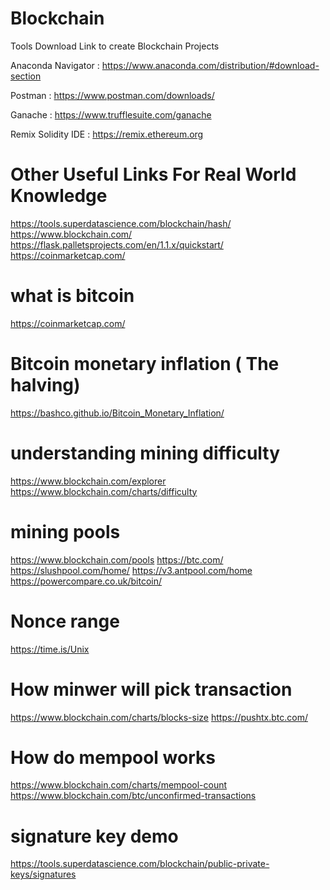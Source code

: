 # Blockchain

Tools Download Link to create Blockchain Projects

Anaconda Navigator : https://www.anaconda.com/distribution/#download-section

Postman : https://www.postman.com/downloads/

Ganache : https://www.trufflesuite.com/ganache

Remix Solidity IDE : https://remix.ethereum.org

# Other Useful Links For Real World Knowledge

https://tools.superdatascience.com/blockchain/hash/
https://www.blockchain.com/
https://flask.palletsprojects.com/en/1.1.x/quickstart/
https://coinmarketcap.com/

# what is bitcoin
https://coinmarketcap.com/
# Bitcoin monetary inflation ( The halving)
https://bashco.github.io/Bitcoin_Monetary_Inflation/
# understanding mining difficulty
https://www.blockchain.com/explorer
https://www.blockchain.com/charts/difficulty
# mining pools
https://www.blockchain.com/pools
https://btc.com/
https://slushpool.com/home/
https://v3.antpool.com/home
https://powercompare.co.uk/bitcoin/
# Nonce range
https://time.is/Unix
# How minwer will pick transaction
https://www.blockchain.com/charts/blocks-size
https://pushtx.btc.com/
# How do mempool works
https://www.blockchain.com/charts/mempool-count
https://www.blockchain.com/btc/unconfirmed-transactions
# signature key demo
https://tools.superdatascience.com/blockchain/public-private-keys/signatures
